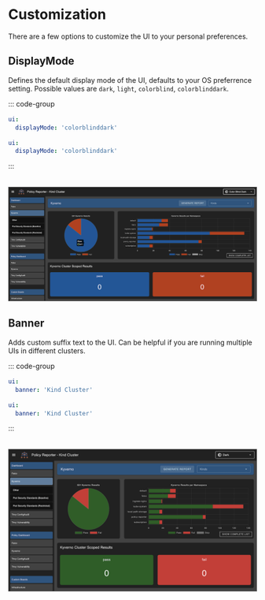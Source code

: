 # Customization

There are a few options to customize the UI to your personal preferences.

## DisplayMode

Defines the default display mode of the UI, defaults to your OS preferrence setting. Possible values are `dark`, `light`, `colorblind`, `colorblinddark`.

::: code-group

```yaml [values.yaml]
ui:
  displayMode: 'colorblinddark'
```

```yaml [config.yaml]   
ui:
  displayMode: 'colorblinddark'
```

:::

<img src="../assets/policy-reporter-ui-colorblinddark.png" style="border: 1px solid #555; margin-top: 20px;" alt="Policy Reporter UI - Kind Cluster Banner" />

## Banner

Adds custom suffix text to the UI. Can be helpful if you are running multiple UIs in different clusters.

::: code-group

```yaml [values.yaml]
ui:
  banner: 'Kind Cluster'
```

```yaml [config.yaml]   
ui:
  banner: 'Kind Cluster'
```

:::

<img src="../assets/policy-reporter-ui-dark.png" style="border: 1px solid #555; margin-top: 20px;" alt="Policy Reporter UI - Kind Cluster Banner" />